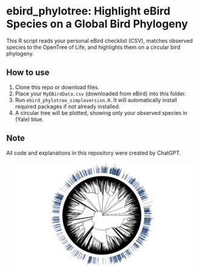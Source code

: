 # ebird_phylotree: Highlight eBird Species on a Global Bird Phylogeny

This R script reads your personal eBird checklist (CSV), matches observed species to the OpenTree of Life, and highlights them on a circular bird phylogeny.

## How to use

1. Clone this repo or download files.
2. Place your `MyEBirdData.csv` (downloaded from eBird) into this folder.
3. Run `ebird_phylotree_simpleversion.R`. It will automatically install required packages if not already installed.
4. A circular tree will be plotted, showing only your observed species in (Yale) blue.

## Note

All code and explanations in this repository were created by ChatGPT.

![Phylogenetic tree example](tree.jpg)
